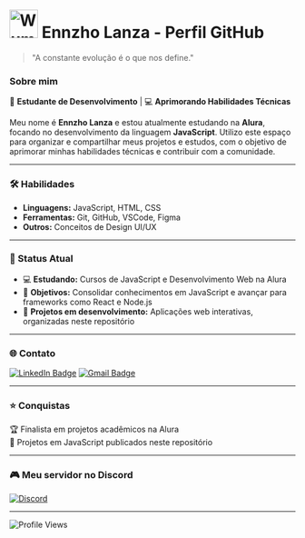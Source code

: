 # <img src="https://cdn3.emoji.gg/emojis/83268-wumpus-hii.png" width="50" alt="Wumpus"> Ennzho Lanza - Perfil GitHub

> "A constante evolução é o que nos define."

### Sobre mim
💼 **Estudante de Desenvolvimento** | 💻 **Aprimorando Habilidades Técnicas**

Meu nome é **Ennzho Lanza** e estou atualmente estudando na **Alura**, focando no desenvolvimento da linguagem **JavaScript**. Utilizo este espaço para organizar e compartilhar meus projetos e estudos, com o objetivo de aprimorar minhas habilidades técnicas e contribuir com a comunidade.

---

### 🛠️ Habilidades

- **Linguagens:** JavaScript, HTML, CSS
- **Ferramentas:** Git, GitHub, VSCode, Figma
- **Outros:** Conceitos de Design UI/UX

---

### 🎯 Status Atual
- 💻 **Estudando:** Cursos de JavaScript e Desenvolvimento Web na Alura
- 🚀 **Objetivos:** Consolidar conhecimentos em JavaScript e avançar para frameworks como React e Node.js
- 🏅 **Projetos em desenvolvimento:** Aplicações web interativas, organizadas neste repositório

---

### 🌐 Contato
[![LinkedIn Badge](https://img.shields.io/badge/-LinkedIn-blue?style=flat-square&logo=Linkedin&logoColor=white&link=https://www.linkedin.com/in/seu-perfil)](https://www.linkedin.com/in/seu-perfil) 
[![Gmail Badge](https://img.shields.io/badge/-Gmail-red?style=flat-square&logo=Gmail&logoColor=white&link=mailto:seuemail@gmail.com)](mailto:seuemail@gmail.com)

---

### ⭐ Conquistas
🏆 Finalista em projetos acadêmicos na Alura  
🔧 Projetos em JavaScript publicados neste repositório

---

### 🎮 Meu servidor no Discord
[![Discord](https://img.shields.io/badge/Discord-7289DA?style=for-the-badge&logo=discord&logoColor=white)](https://discord.gg/seulink)

---

![Profile Views](https://komarev.com/ghpvc/?username=ennzho-lanza&color=blue)
